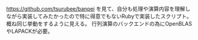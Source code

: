 https://github.com/tsurubee/banpei
を見て、自分も処理や演算内容を理解しながら実装してみたかったので特に得意でもないRubyで実装したスクリプト。
概ね同じ挙動をするように見える。
行列演算のバックエンドの為にOpenBLASやLAPACKが必要。
